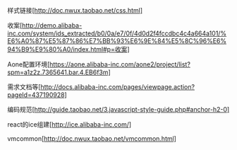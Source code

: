 样式链接[http://doc.nwux.taobao.net/css.html]

收案[http://demo.alibaba-inc.com/system/ids_extracted/b0/0a/e7/0f/4d0d2f4fccdbc4c4a664a101/%E6%A0%87%E5%87%86%E7%BB%93%E6%9E%84%E5%8C%96%E6%94%B9%E9%80%A0/index.html#p=收案]

Aone配置环境[https://aone.alibaba-inc.com/aone2/project/list?spm=a1z2z.7365641.bar.4.EB6f3m]

需求文档等[http://docs.alibaba-inc.com/pages/viewpage.action?pageId=437190928]

编码规范[http://guide.taobao.net/3.javascript-style-guide.php#anchor-h2-0]

react的ice组建[http://ice.alibaba-inc.com/]

vmcommon[http://doc.nwux.taobao.net/vmcommon.html]

